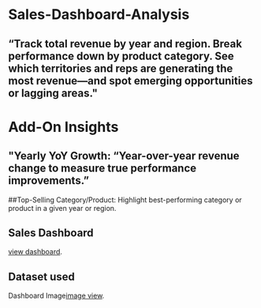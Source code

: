 # Sales-Dashboard-Analysis
## “Track total revenue by year and region. Break performance down by product category. See which territories and reps are generating the most revenue—and spot emerging opportunities or lagging areas."
# Add-On Insights 
## "Yearly YoY Growth: “Year-over-year revenue change to measure true performance improvements.”
##Top-Selling Category/Product: Highlight best-performing category or product in a given year or region.
## Sales Dashboard 
<a href= "https://www.linkedin.com/posts/satyamchauhan2005_mis-executive-advanced-excel-power-activity-7347203619026329600-QDEt?utm_source=share&utm_medium=member_android&rcm=ACoAAFSq-RABhDh9tE4gL83mWjCAad78pabk0DQ">view dashboard</a>.
## Dataset used       
Dashboard Image<a href="https://raw.githubusercontent.com/SatyamChauhan2005/Sales-Dashboard-Analysis/refs/heads/main/IMG_20250705_152920.png">image view</a>.
